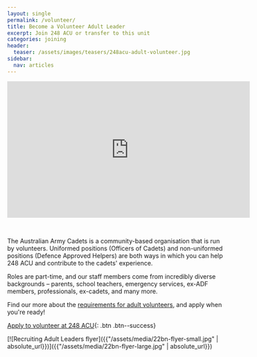 ```yaml
---
layout: single
permalink: /volunteer/
title: Become a Volunteer Adult Leader
excerpt: Join 248 ACU or transfer to this unit
categories: joining
header:
  teaser: /assets/images/teasers/248acu-adult-volunteer.jpg
sidebar:
  nav: articles
---
```


<iframe width="560" height="315" src="https://www.youtube.com/embed/Rekl3Y2njoA" title="YouTube video player" frameborder="0" allow="accelerometer; autoplay; clipboard-write; encrypted-media; gyroscope; picture-in-picture; web-share" allowfullscreen></iframe>

&nbsp;

The Australian Army Cadets is a community-based organisation that is run by volunteers. Uniformed positions (Officers of Cadets) and non-uniformed positions (Defence Approved Helpers) are both ways in which you can help 248 ACU and contribute to the cadets' experience. 

Roles are part-time, and our staff members come from incredibly diverse backgrounds – parents, school teachers, emergency services, ex-ADF members, professionals, ex-cadets, and many more. 

Find our more about the [requirements for adult volunteers]({{site.data.links.aac_volunteer_url}}), and apply when you're ready!

[Apply to volunteer at 248 ACU]({{site.data.links.acs_eoi_url}}){: .btn .btn--success}

[![Recruiting Adult Leaders flyer]({{"/assets/media/22bn-flyer-small.jpg" | absolute_url}})]({{"/assets/media/22bn-flyer-large.jpg" | absolute_url}})